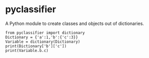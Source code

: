# pyclassifier
A Python module to create classes and objects out of dictionaries.

``` 
from pyclassifier import dictionary
Dictionary = {'a':1,'b':{'c':3}}
Variable = dictionary(Dictionary)
print(Dictionary['b']['c'])
print(Variable.b.c)
```
